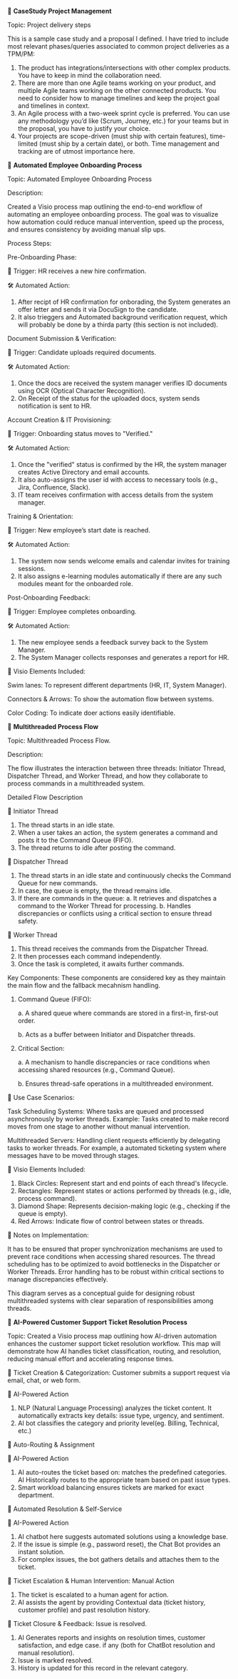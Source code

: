 🚀 **CaseStudy Project Management**

Topic: Project delivery steps

This is a sample case study and a proposal I defined. I have tried to include most relevant phases/queries associated to common project deliveries as a TPM/PM:
1. The product has integrations/intersections with other complex products. You have to keep in mind the collaboration need.
2. There are more than one Agile teams working on your product, and multiple Agile teams working on the other connected products.  You need to consider how to manage timelines and keep the project goal and timelines in context.
3. An Agile process with a two-week sprint cycle is preferred. You can use any methodology you’d like (Scrum, Journey, etc.) for your teams but in the proposal, you have to justify your choice.
4. Your projects are scope-driven (must ship with certain features), time-limited (must ship by a certain date), or both. Time management and tracking are of utmost importance here.



🚀 **Automated Employee Onboarding Process**

Topic: Automated Employee Onboarding Process

Description:

Created a Visio process map outlining the end-to-end workflow of automating an employee onboarding process. The goal was to visualize how automation could reduce manual intervention, speed up the process, and ensures consistency by avoiding manual slip ups.

Process Steps:

Pre-Onboarding Phase:

📌 Trigger: HR receives a new hire confirmation.

🛠️ Automated Action:

1. After recipt of HR confirmation for onborading, the System generates an offer letter and sends it via DocuSign to the candidate.
2. It also trieggers and Automated background verification request, which will probably be done by a thirda party (this section is not included).

Document Submission & Verification:

📌 Trigger: Candidate uploads required documents.

🛠️ Automated Action:

1. Once the docs are received the system manager verifies ID documents using OCR (Optical Character Recognition).
2. On Receipt of the status for the uploaded docs, system sends notification is sent to HR.

Account Creation & IT Provisioning:

📌 Trigger: Onboarding status moves to "Verified."

🛠️ Automated Action:

1. Once the "verified" status is confirmed by the HR, the system manager creates Active Directory and email accounts.
2. It also auto-assigns the user id with access to necessary tools (e.g., Jira, Confluence, Slack).
3. IT team receives confirmation with access details from the system manager.

Training & Orientation:

📌 Trigger: New employee’s start date is reached.

🛠️ Automated Action:

1. The system now sends welcome emails and calendar invites for training sessions.
2. It also assigns e-learning modules automatically if there are any such modules meant for the onboarded role.

Post-Onboarding Feedback:

📌 Trigger: Employee completes onboarding.

🛠️ Automated Action:

1. The new employee sends a feedback survey back to the System Manager.
2. The System Manager collects responses and generates a report for HR.

🎯 Visio Elements Included:

Swim lanes: To represent different departments (HR, IT, System Manager).

Connectors & Arrows: To show the automation flow between systems.

Color Coding: To indicate doer actions easily identifiable.





🚀 **Multithreaded Process Flow**

Topic: Multithreaded Process Flow. 

Description:

The flow illustrates the interaction between three threads: Initiator Thread, Dispatcher Thread, and Worker Thread, and how they collaborate to process commands in a multithreaded system.

Detailed Flow Description

📌 Initiator Thread
1. The thread starts in an idle state.
2. When a user takes an action, the system generates a command and posts it to the Command Queue (FIFO).
3. The thread returns to idle after posting the command.

📌 Dispatcher Thread
1. The thread starts in an idle state and continuously checks the Command Queue for new commands.
2. In case, the queue is empty, the thread remains idle.
3. If there are commands in the queue:
   a. It retrieves and dispatches a command to the Worker Thread for processing.
   b. Handles discrepancies or conflicts using a critical section to ensure thread safety.

📌 Worker Thread
1. This thread receives the commands from the Dispatcher Thread.
2. It then processes each command independently.
3. Once the task is completed, it awaits further commands.

Key Components: These components are considered key as they maintain the main flow and the fallback mecahnism handling.

1. Command Queue (FIFO):
   
   a. A shared queue where commands are stored in a first-in, first-out order.
   
   b. Acts as a buffer between Initiator and Dispatcher threads.

2. Critical Section:
   
   a. A mechanism to handle discrepancies or race conditions when accessing shared resources (e.g., Command Queue).
   
   b. Ensures thread-safe operations in a multithreaded environment.

🎯 Use Case Scenarios:

Task Scheduling Systems: Where tasks are queued and processed asynchronously by worker threads. Example: Tasks created to make record moves from one stage to another without manual intervention.

Multithreaded Servers: Handling client requests efficiently by delegating tasks to worker threads. For example, a automated ticketing system where messages have to be moved through stages.

🎯 Visio Elements Included:

1. Black Circles: Represent start and end points of each thread's lifecycle.
2. Rectangles: Represent states or actions performed by threads (e.g., idle, process command).
3. Diamond Shape: Represents decision-making logic (e.g., checking if the queue is empty).
4. Red Arrows: Indicate flow of control between states or threads.

🎯 Notes on Implementation:

 It has to be ensured that proper synchronization mechanisms are used to prevent race conditions when accessing shared resources.
 The thread scheduling has to be optimized to avoid bottlenecks in the Dispatcher or Worker Threads.
 Error handling has to be robust within critical sections to manage discrepancies effectively.

This diagram serves as a conceptual guide for designing robust multithreaded systems with clear separation of responsibilities among threads.


🚀 **AI-Powered Customer Support Ticket Resolution Process**

Topic: Created a Visio process map outlining how AI-driven automation enhances the customer support ticket resolution workflow. This map will demonstrate how AI handles ticket classification, routing, and resolution, reducing manual effort and accelerating response times.

📌 Ticket Creation & Categorization: Customer submits a support request via email, chat, or web form.

🤖 AI-Powered Action

1. NLP (Natural Language Processing) analyzes the ticket content. It automatically extracts key details: issue type, urgency, and sentiment.
2. AI bot classifies the category and priority level(eg. Billing, Technical, etc.)

📌 Auto-Routing & Assignment

🤖 AI-Powered Action

1. AI auto-routes the ticket based on: matches the predefined categories. AI Historically routes to the appropriate team based on past issue types.
2. Smart workload balancing ensures tickets are marked for exact department.

📌 Automated Resolution & Self-Service

🤖 AI-Powered Action

1. AI chatbot here suggests automated solutions using a knowledge base.
2. If the issue is simple (e.g., password reset), the Chat Bot provides an instant solution.
3. For complex issues, the bot gathers details and attaches them to the ticket.

📌 Ticket Escalation & Human Intervention: Manual Action

1. The ticket is escalated to a human agent for action.
2. AI assists the agent by providing Contextual data (ticket history, customer profile) and past resolution history.

📌 Ticket Closure & Feedback: Issue is resolved.

1. AI Generates reports and insights on resolution times, customer satisfaction, and edge case. if any (both for ChatBot resolution and manual resolution).
2. Issue is marked resolved.
3. History is updated for this record in the relevant category.


